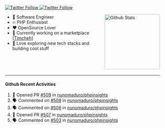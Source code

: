 <p>
  <a href="https://twitter.com/50bhan">
    <img alt="Twitter Follow" src="https://img.shields.io/twitter/follow/50bhan?color=1DA1F2&logo=twitter&style=for-the-badge">
  </a>
  
  <a href="https://www.linkedin.com/in/50bhan">
    <img alt="Twitter Follow" src="https://img.shields.io/badge/LinkedIn-0077B5?style=for-the-badge&logo=linkedin&logoColor=white">
  </a>
</p>

<img alt="Github Stats" src="https://github-readme-stats.vercel.app/api?username=50bhan&show_icons=true" align="right" height="180" />

- 🔭 Software Engineer
- :fire: PHP Enthusiast
- :hearts: OpenSource Lover
- :mega: Currently working on a marketplace [[Timcheh](https://timcheh.com)]
- 🚀 Love exploring new tech stacks and building cool stuff

<br><br><br><hr>

#### Github Recent Activities
<!--START_SECTION:activity-->
1. 💪 Opened PR [#509](https://github.com/nunomaduro/phpinsights/pull/509) in [nunomaduro/phpinsights](https://github.com/nunomaduro/phpinsights)
2. 🗣 Commented on [#508](https://github.com/nunomaduro/phpinsights/issues/508) in [nunomaduro/phpinsights](https://github.com/nunomaduro/phpinsights)
3. 🗣 Commented on [#506](https://github.com/nunomaduro/phpinsights/issues/506) in [nunomaduro/phpinsights](https://github.com/nunomaduro/phpinsights)
4. 💪 Opened PR [#507](https://github.com/nunomaduro/phpinsights/pull/507) in [nunomaduro/phpinsights](https://github.com/nunomaduro/phpinsights)
5. 🗣 Commented on [#503](https://github.com/nunomaduro/phpinsights/issues/503) in [nunomaduro/phpinsights](https://github.com/nunomaduro/phpinsights)
<!--END_SECTION:activity-->
